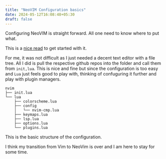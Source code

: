 ```yaml
---
title: "NeoVIM Configuration basics"
date: 2024-05-12T16:08:48+05:30
draft: false
---
```


Configuring NeoVIM is straight forward. All one need to know where to put what.

This is a [nice read][1] to get started with it.

For me, it was not difficult as I just needed a decent text editor with a file tree. All I did is pull the respective github repos into the folder and call them from `init,lua`. This is nice and fine but since the configuration is too easy and `Lua` just feels good to play with, thinking of confuguring it further and play with plugin managers.

```
nvim
├── init.lua
└── lua
    ├── colorscheme.lua
    ├── config
    │   └── nvim-cmp.lua
    ├── keymaps.lua
    ├── lsp.lua
    ├── options.lua
    └── plugins.lua
```

This is the basic structure of the configuration.


I think my transition from Vim to NeoVim is over and I am here to stay for some time.









[1]: https://martinlwx.github.io/en/config-neovim-from-scratch/
